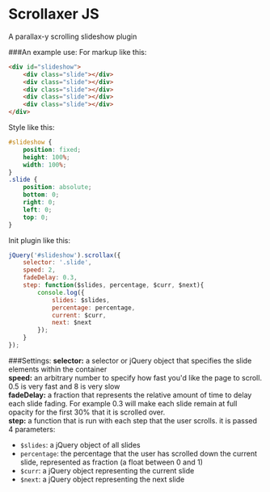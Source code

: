 # Scrollaxer JS
A parallax-y scrolling slideshow plugin

###An example use:
For markup like this:
```html
<div id="slideshow">
    <div class="slide"></div>
    <div class="slide"></div>
    <div class="slide"></div>
    <div class="slide"></div>
    <div class="slide"></div>
</div>
```

Style like this:
```css
#slideshow {
    position: fixed;
    height: 100%;
    width: 100%;
}
.slide {
    position: absolute;
    bottom: 0;
    right: 0;
    left: 0;
    top: 0;
}
```

Init plugin like this:
```javascript
jQuery('#slideshow').scrollax({
    selector: '.slide',
    speed: 2,
    fadeDelay: 0.3,
    step: function($slides, percentage, $curr, $next){
        console.log({
            slides: $slides, 
            percentage: percentage, 
            current: $curr, 
            next: $next
        });
    }
});
```
###Settings:
**selector:** a selector or jQuery object that specifies the slide elements within the container<br/>
**speed:** an arbitrary number to specify how fast you'd like the page to scroll. 0.5 is very fast and 8 is very slow<br/>
**fadeDelay:** a fraction that represents the relative amount of time to delay each slide fading. For example 0.3 will make each slide remain at full opacity for the first 30% that it is scrolled over.<br/>
**step:** a function that is run with each step that the user scrolls. it is passed 4 parameters:<br/>
* `$slides`: a jQuery object of all slides
* `percentage`: the percentage that the user has scrolled down the current slide, represented as fraction (a float between 0 and 1)
* `$curr`: a jQuery object representing the current slide
* `$next`: a jQuery object representing the next slide
